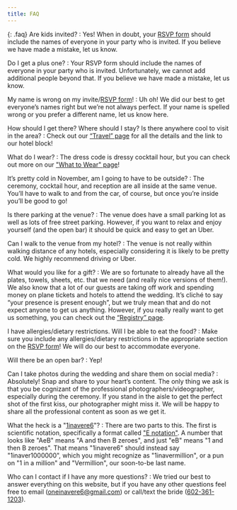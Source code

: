 ```yaml
---
title: FAQ
---
```


{: .faq}
Are kids invited?
: Yes! When in doubt, your [RSVP form](/faq) should include the names of everyone in your party who is invited. If you believe we have made a mistake, let us know.

Do I get a plus one?
: Your RSVP form should include the names of everyone in your party who is invited. Unfortunately, we cannot add additional people beyond that. If you believe we have made a mistake, let us know.

My name is wrong on my invite/[RSVP form](/faq)!
: Uh oh! We did our best to get everyone’s names right but we’re not always perfect. If your name is spelled wrong or you prefer a different name, let us know here.

How should I get there? Where should I stay? Is there anywhere cool to visit in the area?
: Check out our [“Travel” page](/travel) for all the details and the link to our hotel block!

What do I wear?
: The dress code is dressy cocktail hour, but you can check out more on our ["What to Wear" page](/what2wear)!

It’s pretty cold in November, am I going to have to be outside?
: The ceremony, cocktail hour, and reception are all inside at the same venue. You’ll have to walk to and from the car, of course, but once you’re inside you’ll be good to go!

Is there parking at the venue?
: The venue does have a small parking lot as well as lots of free street parking. However, if you want to relax and enjoy yourself (and the open bar) it should be quick and easy to get an Uber.

Can I walk to the venue from my hotel?
: The venue is not really within walking distance of any hotels, especially considering it is likely to be pretty cold. We highly recommend driving or Uber.

What would you like for a gift?
: We are so fortunate to already have all the plates, towels, sheets, etc. that we need (and really nice versions of them!). We also know that a lot of our guests are taking off work and spending money on plane tickets and hotels to attend the wedding. It’s cliché to say “your presence is present enough”, but we truly mean that and do not expect anyone to get us anything. However, if you really really want to get us something, you can check out the [“Registry” page](/registry).

I have allergies/dietary restrictions. Will I be able to eat the food?
: Make sure you include any allergies/dietary restrictions in the appropriate section on the [RSVP form](/rsvp)! We will do our best to accommodate everyone.

Will there be an open bar?
: Yep!

Can I take photos during the wedding and share them on social media?
: Absolutely! Snap and share to your heart’s content. The only thing we ask is that you be cognizant of the professional photographers/videographer, especially during the ceremony. If you stand in the aisle to get the perfect shot of the first kiss, our photographer might miss it. We will be happy to share all the professional content as soon as we get it.

What the heck is a "[1inavere6](/)"?
: There are two parts to this. The first is scientific notation, specifically a format called ["E notation"](https://en.wikipedia.org/wiki/Scientific_notation#E_notation). A number that looks like "AeB" means "A and then B zeroes", and just "eB" means "1 and then B zeroes". That means "1inavere6" should instead say "1inaver1000000", which you might recognize as "1inavermillion", or a pun on "1 in a million" and "Vermillion", our soon-to-be last name.

Who can I contact if I have any more questions?
: We tried our best to answer everything on this website, but if you have any other questions feel free to email ([oneinavere6@gmail.com](mailto:oneinavere6@gmail.com)) or call/text the bride ([602-361-1203](tel:6023611203)).
